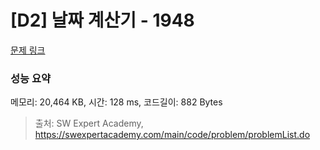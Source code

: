 # [D2] 날짜 계산기 - 1948 

[문제 링크](https://swexpertacademy.com/main/code/problem/problemDetail.do?contestProbId=AV5PnnU6AOsDFAUq) 

### 성능 요약

메모리: 20,464 KB, 시간: 128 ms, 코드길이: 882 Bytes



> 출처: SW Expert Academy, https://swexpertacademy.com/main/code/problem/problemList.do